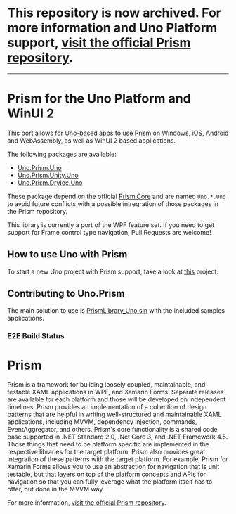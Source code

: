 # This repository is now archived. For more information and Uno Platform support, [visit the official Prism repository](https://github.com/PrismLibrary/Prism).

----

# Prism for the Uno Platform and WinUI 2

This port allows for [Uno-based](https://github.com/unoplatform/Uno) apps to use [Prism](https://github.com/PrismLibrary/Prism) on Windows, iOS, Android and WebAssembly, as well as WinUI 2 based applications.

The following packages are available:
- [Uno.Prism.Uno](https://www.nuget.org/packages/Uno.Prism.Uno)
- [Uno.Prism.Unity.Uno](https://www.nuget.org/packages/Uno.Prism.Unity.Uno)
- [Uno.Prism.DryIoc.Uno](https://www.nuget.org/packages/Uno.Prism.DryIoc.Uno)

These package depend on the official [Prism.Core](https://www.nuget.org/packages/Prism.Core) and are named `Uno.*.Uno` 
to avoid future conflicts with a possible intregration of those packages in the Prism repository.

This library is currently a port of the WPF feature set. If you need to get support for Frame control type navigation, Pull Requests are welcome!

## How to use Uno with Prism

To start a new Uno project with Prism support, take a look at [this](https://github.com/unoplatform/Uno.Prism/tree/master/Sandbox/Uno/HelloWorld) project.  

## Contributing to Uno.Prism

The main solution to use is [PrismLibrary_Uno.sln](Source/PrismLibrary_Uno.sln) with the included samples applications.
### E2E Build Status

# Prism

Prism is a framework for building loosely coupled, maintainable, and testable XAML applications in WPF, and Xamarin Forms. Separate releases are available for each platform and those will be developed on independent timelines. Prism provides an implementation of a collection of design patterns that are helpful in writing well-structured and maintainable XAML applications, including MVVM, dependency injection, commands, EventAggregator, and others. Prism's core functionality is a shared code base supported in .NET Standard 2.0, .Net Core 3, and .NET Framework 4.5. Those things that need to be platform specific are implemented in the respective libraries for the target platform. Prism also provides great integration of these patterns with the target platform. For example, Prism for Xamarin Forms allows you to use an abstraction for navigation that is unit testable, but that layers on top of the platform concepts and APIs for navigation so that you can fully leverage what the platform itself has to offer, but done in the MVVM way.

For more information, [visit the official Prism repository](https://github.com/PrismLibrary/Prism).
